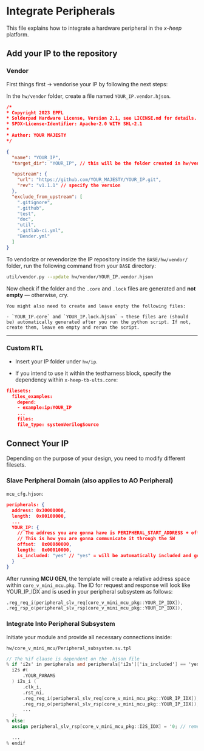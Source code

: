 
# Integrate Peripherals

This file explains how to integrate a hardware peripheral in the _x-heep_ platform.

## Add your IP to the repository

### Vendor

First things first → vendorise your IP by following the next steps:

In the `hw/vendor` folder, create a file named `YOUR_IP.vendor.hjson`.



```json
/*
* Copyright 2023 EPFL
* Solderpad Hardware License, Version 2.1, see LICENSE.md for details.
* SPDX-License-Identifier: Apache-2.0 WITH SHL-2.1
*
* Author: YOUR MAJESTY
*/

{
  "name": "YOUR_IP",
  "target_dir": "YOUR_IP", // this will be the folder created in hw/vendor repo with the content of the git repo you specify

  "upstream": {
    "url": "https://github.com/YOUR_MAJESTY/YOUR_IP.git",
    "rev": "v1.1.1" // specify the version 
  },
  "exclude_from_upstream": [
    ".gitignore",
    ".github",
    "test",
    "doc",
    "util",
    ".gitlab-ci.yml",
    "Bender.yml"
  ]
}
```


To vendorize or revendorize the IP repository inside the `BASE/hw/vendor/` folder, run the following command from your `BASE` directory:

```bash
util/vendor.py --update hw/vendor/YOUR_IP.vendor.hjson
```
Now check if the folder and the `.core` and `.lock` files are generated and **not empty** — otherwise, cry.

```{note}
You might also need to create and leave empty the following files:

- `YOUR_IP.core` and `YOUR_IP.lock.hjson` → these files are (should be) automatically generated after you run the python script. If not, create them, leave em empty and rerun the script.

```
---

### Custom RTL

- Insert your IP folder under `hw/ip`.

- If you intend to use it within the testharness block, specify the dependency within `x-heep-tb-ults.core`:

```json
filesets:
  files_examples:
    depend:
    - example:ip:YOUR_IP
    ...
    files:
    file_type: systemVerilogSource
```

## Connect Your IP

Depending on the purpose of your design, you need to modify different filesets.

### Slave Peripheral Domain (also applies to AO Peripheral)
 `mcu_cfg.hjson`:

```json
peripherals: {
  address: 0x30000000,
  length:  0x00100000,
  ...
  YOUR_IP: {
    // The address you are gonna have is PERIPHERAL_START_ADDRESS + offset
    // This is how you are gonna communicate it through the SW
    offset:  0x00080000,
    length:  0x00010000,
    is_included: "yes" // "yes" = will be automatically included and generated with mcu-gen script
  }  
}
```
After running **MCU GEN**, the template will create a relative address space within `core_v_mini_mcu.pkg`.
The ID for request and response will look like YOUR_IP_IDX and is used in your peripheral subsystem as follows:

```Verilog
.reg_req_i(peripheral_slv_req[core_v_mini_mcu_pkg::YOUR_IP_IDX]),
.reg_rsp_o(peripheral_slv_rsp[core_v_mini_mcu_pkg::YOUR_IP_IDX]),
```
### Integrate Into Peripheral Subsystem

Initiate your module and provide all necessary connections inside:

`hw/core_v_mini_mcu/Peripheral_subsystem.sv.tpl`

```Verilog
// The %if clause is dependent on the .hjson file
% if 'i2s' in peripherals and peripherals['i2s']['is_included'] == 'yes':
  i2s #(
      .YOUR_PARAMS
  ) i2s_i (
      .clk_i,
      .rst_ni,
      .reg_req_i(peripheral_slv_req[core_v_mini_mcu_pkg::YOUR_IP_IDX]),
      .reg_rsp_o(peripheral_slv_rsp[core_v_mini_mcu_pkg::YOUR_IP_IDX]),
      ...
  );
% else:
  assign peripheral_slv_rsp[core_v_mini_mcu_pkg::I2S_IDX] = '0; // remember to assign yours

  ...
% endif
```
